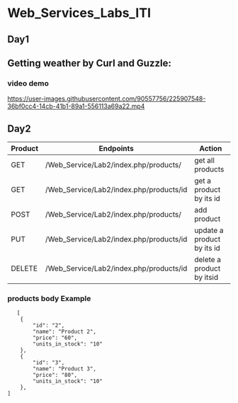 # Web_Services_Labs_ITI
## Day1
## Getting weather by Curl and Guzzle:
### video demo


https://user-images.githubusercontent.com/90557756/225907548-36bf0cc4-14cb-41b1-89a1-556113a69a22.mp4

## Day2
| Product | Endpoints | Action |
| --- | --- | --- |
| GET | /Web_Service/Lab2/index.php/products/ | get all products |
| GET | /Web_Service/Lab2/index.php/products/id | get a product by its id |
| POST | /Web_Service/Lab2/index.php/products/ | add product  |
| PUT | /Web_Service/Lab2/index.php/products/id | update a product by its id  |
| DELETE | /Web_Service/Lab2/index.php/products/id | delete a product by itsid |

### products body Example

```
   [
    {
        "id": "2",
        "name": "Product 2",
        "price": "60",
        "units_in_stock": "10"
    },
    {
        "id": "3",
        "name": "Product 3",
        "price": "80",
        "units_in_stock": "10"
    },
]
```
